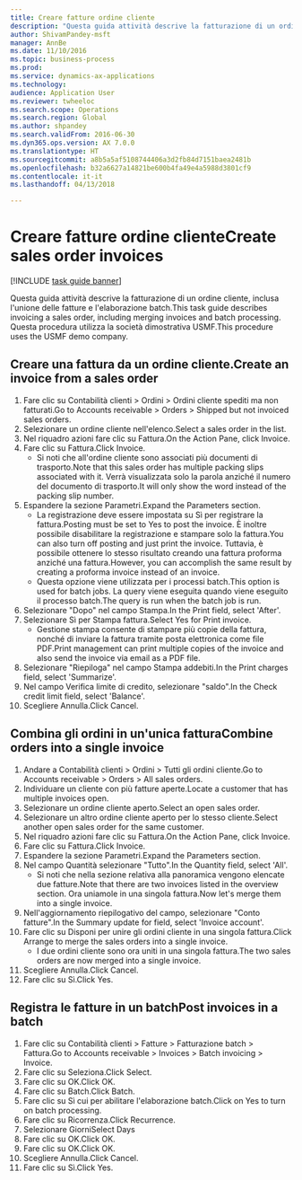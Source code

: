 ```yaml
--- 
title: Creare fatture ordine cliente
description: "Questa guida attività descrive la fatturazione di un ordine cliente, inclusa l'unione delle fatture e l'elaborazione batch."
author: ShivamPandey-msft
manager: AnnBe
ms.date: 11/10/2016
ms.topic: business-process
ms.prod: 
ms.service: dynamics-ax-applications
ms.technology: 
audience: Application User
ms.reviewer: twheeloc
ms.search.scope: Operations
ms.search.region: Global
ms.author: shpandey
ms.search.validFrom: 2016-06-30
ms.dyn365.ops.version: AX 7.0.0
ms.translationtype: HT
ms.sourcegitcommit: a8b5a5af5108744406a3d2fb84d7151baea2481b
ms.openlocfilehash: b32a6627a14821be600b4fa49e4a5988d3801cf9
ms.contentlocale: it-it
ms.lasthandoff: 04/13/2018

---
```

# <a name="create-sales-order-invoices"></a><span data-ttu-id="8183d-103">Creare fatture ordine cliente</span><span class="sxs-lookup"><span data-stu-id="8183d-103">Create sales order invoices</span></span>

[!INCLUDE [task guide banner](../../includes/task-guide-banner.md)]

<span data-ttu-id="8183d-104">Questa guida attività descrive la fatturazione di un ordine cliente, inclusa l'unione delle fatture e l'elaborazione batch.</span><span class="sxs-lookup"><span data-stu-id="8183d-104">This task guide describes invoicing a sales order, including merging invoices and batch processing.</span></span> <span data-ttu-id="8183d-105">Questa procedura utilizza la società dimostrativa USMF.</span><span class="sxs-lookup"><span data-stu-id="8183d-105">This procedure uses the USMF demo company.</span></span>


## <a name="create-an-invoice-from-a-sales-order"></a><span data-ttu-id="8183d-106">Creare una fattura da un ordine cliente.</span><span class="sxs-lookup"><span data-stu-id="8183d-106">Create an invoice from a sales order</span></span>
1. <span data-ttu-id="8183d-107">Fare clic su Contabilità clienti > Ordini > Ordini cliente spediti ma non fatturati.</span><span class="sxs-lookup"><span data-stu-id="8183d-107">Go to Accounts receivable > Orders > Shipped but not invoiced sales orders.</span></span>
2. <span data-ttu-id="8183d-108">Selezionare un ordine cliente nell'elenco.</span><span class="sxs-lookup"><span data-stu-id="8183d-108">Select a sales order in the list.</span></span> 
3. <span data-ttu-id="8183d-109">Nel riquadro azioni fare clic su Fattura.</span><span class="sxs-lookup"><span data-stu-id="8183d-109">On the Action Pane, click Invoice.</span></span>
4. <span data-ttu-id="8183d-110">Fare clic su Fattura.</span><span class="sxs-lookup"><span data-stu-id="8183d-110">Click Invoice.</span></span>
    * <span data-ttu-id="8183d-111">Si noti che all'ordine cliente sono associati più documenti di trasporto.</span><span class="sxs-lookup"><span data-stu-id="8183d-111">Note that this sales order has multiple packing slips associated with it.</span></span> <span data-ttu-id="8183d-112">Verrà visualizzata solo la parola <multiple> anziché il numero del documento di trasporto.</span><span class="sxs-lookup"><span data-stu-id="8183d-112">It will only show the word <multiple> instead of the packing slip number.</span></span>  
5. <span data-ttu-id="8183d-113">Espandere la sezione Parametri.</span><span class="sxs-lookup"><span data-stu-id="8183d-113">Expand the Parameters section.</span></span>
    * <span data-ttu-id="8183d-114">La registrazione deve essere impostata su Sì per registrare la fattura.</span><span class="sxs-lookup"><span data-stu-id="8183d-114">Posting must be set to Yes to post the invoice.</span></span> <span data-ttu-id="8183d-115">È inoltre possibile disabilitare la registrazione e stampare solo la fattura.</span><span class="sxs-lookup"><span data-stu-id="8183d-115">You can also turn off posting and just print the invoice.</span></span> <span data-ttu-id="8183d-116">Tuttavia, è possibile ottenere lo stesso risultato creando una fattura proforma anziché una fattura.</span><span class="sxs-lookup"><span data-stu-id="8183d-116">However, you can accomplish the same result by creating a proforma invoice instead of an invoice.</span></span>  
    * <span data-ttu-id="8183d-117">Questa opzione viene utilizzata per i processi batch.</span><span class="sxs-lookup"><span data-stu-id="8183d-117">This option is used for batch jobs.</span></span> <span data-ttu-id="8183d-118">La query viene eseguita quando viene eseguito il processo batch.</span><span class="sxs-lookup"><span data-stu-id="8183d-118">The query is run when the batch job is run.</span></span>    
6. <span data-ttu-id="8183d-119">Selezionare "Dopo" nel campo Stampa.</span><span class="sxs-lookup"><span data-stu-id="8183d-119">In the Print field, select 'After'.</span></span>
7. <span data-ttu-id="8183d-120">Selezionare Sì per Stampa fattura.</span><span class="sxs-lookup"><span data-stu-id="8183d-120">Select Yes for Print invoice.</span></span>
    * <span data-ttu-id="8183d-121">Gestione stampa consente di stampare più copie della fattura, nonché di inviare la fattura tramite posta elettronica come file PDF.</span><span class="sxs-lookup"><span data-stu-id="8183d-121">Print management can print  multiple copies of the invoice and also send the invoice via email as a PDF file.</span></span>  
8. <span data-ttu-id="8183d-122">Selezionare "Riepiloga" nel campo Stampa addebiti.</span><span class="sxs-lookup"><span data-stu-id="8183d-122">In the Print charges field, select 'Summarize'.</span></span>
9. <span data-ttu-id="8183d-123">Nel campo Verifica limite di credito, selezionare "saldo".</span><span class="sxs-lookup"><span data-stu-id="8183d-123">In the Check credit limit field, select 'Balance'.</span></span>
10. <span data-ttu-id="8183d-124">Scegliere Annulla.</span><span class="sxs-lookup"><span data-stu-id="8183d-124">Click Cancel.</span></span>

## <a name="combine-orders-into-a-single-invoice"></a><span data-ttu-id="8183d-125">Combina gli ordini in un'unica fattura</span><span class="sxs-lookup"><span data-stu-id="8183d-125">Combine orders into a single invoice</span></span>
1. <span data-ttu-id="8183d-126">Andare a Contabilità clienti > Ordini > Tutti gli ordini cliente.</span><span class="sxs-lookup"><span data-stu-id="8183d-126">Go to Accounts receivable > Orders > All sales orders.</span></span>
2. <span data-ttu-id="8183d-127">Individuare un cliente con più fatture aperte.</span><span class="sxs-lookup"><span data-stu-id="8183d-127">Locate a customer that has multiple invoices open.</span></span>
3. <span data-ttu-id="8183d-128">Selezionare un ordine cliente aperto.</span><span class="sxs-lookup"><span data-stu-id="8183d-128">Select an open sales order.</span></span>
4. <span data-ttu-id="8183d-129">Selezionare un altro ordine cliente aperto per lo stesso cliente.</span><span class="sxs-lookup"><span data-stu-id="8183d-129">Select another open sales order for the same customer.</span></span>
5. <span data-ttu-id="8183d-130">Nel riquadro azioni fare clic su Fattura.</span><span class="sxs-lookup"><span data-stu-id="8183d-130">On the Action Pane, click Invoice.</span></span>
6. <span data-ttu-id="8183d-131">Fare clic su Fattura.</span><span class="sxs-lookup"><span data-stu-id="8183d-131">Click Invoice.</span></span>
7. <span data-ttu-id="8183d-132">Espandere la sezione Parametri.</span><span class="sxs-lookup"><span data-stu-id="8183d-132">Expand the Parameters section.</span></span>
8. <span data-ttu-id="8183d-133">Nel campo Quantità selezionare "Tutto".</span><span class="sxs-lookup"><span data-stu-id="8183d-133">In the Quantity field, select 'All'.</span></span>
    * <span data-ttu-id="8183d-134">Si noti che nella sezione relativa alla panoramica vengono elencate due fatture.</span><span class="sxs-lookup"><span data-stu-id="8183d-134">Note that there are two invoices listed in the overview section.</span></span> <span data-ttu-id="8183d-135">Ora uniamole in una singola fattura.</span><span class="sxs-lookup"><span data-stu-id="8183d-135">Now let's merge them into a single invoice.</span></span>  
9. <span data-ttu-id="8183d-136">Nell'aggiornamento riepilogativo del campo, selezionare "Conto fatture".</span><span class="sxs-lookup"><span data-stu-id="8183d-136">In the Summary update for field, select 'Invoice account'.</span></span>
10. <span data-ttu-id="8183d-137">Fare clic su Disponi per unire gli ordini cliente in una singola fattura.</span><span class="sxs-lookup"><span data-stu-id="8183d-137">Click Arrange to merge the sales orders into a single invoice.</span></span>
    * <span data-ttu-id="8183d-138">I due ordini cliente sono ora uniti in una singola fattura.</span><span class="sxs-lookup"><span data-stu-id="8183d-138">The two sales orders are now merged into a single invoice.</span></span>   
11. <span data-ttu-id="8183d-139">Scegliere Annulla.</span><span class="sxs-lookup"><span data-stu-id="8183d-139">Click Cancel.</span></span>
12. <span data-ttu-id="8183d-140">Fare clic su Sì.</span><span class="sxs-lookup"><span data-stu-id="8183d-140">Click Yes.</span></span>

## <a name="post-invoices-in-a-batch"></a><span data-ttu-id="8183d-141">Registra le fatture in un batch</span><span class="sxs-lookup"><span data-stu-id="8183d-141">Post invoices in a batch</span></span>
1. <span data-ttu-id="8183d-142">Fare clic su Contabilità clienti > Fatture > Fatturazione batch > Fattura.</span><span class="sxs-lookup"><span data-stu-id="8183d-142">Go to Accounts receivable > Invoices > Batch invoicing > Invoice.</span></span>
2. <span data-ttu-id="8183d-143">Fare clic su Seleziona.</span><span class="sxs-lookup"><span data-stu-id="8183d-143">Click Select.</span></span>
3. <span data-ttu-id="8183d-144">Fare clic su OK.</span><span class="sxs-lookup"><span data-stu-id="8183d-144">Click OK.</span></span>
4. <span data-ttu-id="8183d-145">Fare clic su Batch.</span><span class="sxs-lookup"><span data-stu-id="8183d-145">Click Batch.</span></span>
5. <span data-ttu-id="8183d-146">Fare clic su Sì cui per abilitare l'elaborazione batch.</span><span class="sxs-lookup"><span data-stu-id="8183d-146">Click on Yes to turn on batch processing.</span></span>
6. <span data-ttu-id="8183d-147">Fare clic su Ricorrenza.</span><span class="sxs-lookup"><span data-stu-id="8183d-147">Click Recurrence.</span></span>
7. <span data-ttu-id="8183d-148">Selezionare Giorni</span><span class="sxs-lookup"><span data-stu-id="8183d-148">Select Days</span></span>
8. <span data-ttu-id="8183d-149">Fare clic su OK.</span><span class="sxs-lookup"><span data-stu-id="8183d-149">Click OK.</span></span>
9. <span data-ttu-id="8183d-150">Fare clic su OK.</span><span class="sxs-lookup"><span data-stu-id="8183d-150">Click OK.</span></span>
10. <span data-ttu-id="8183d-151">Scegliere Annulla.</span><span class="sxs-lookup"><span data-stu-id="8183d-151">Click Cancel.</span></span>
11. <span data-ttu-id="8183d-152">Fare clic su Sì.</span><span class="sxs-lookup"><span data-stu-id="8183d-152">Click Yes.</span></span>


